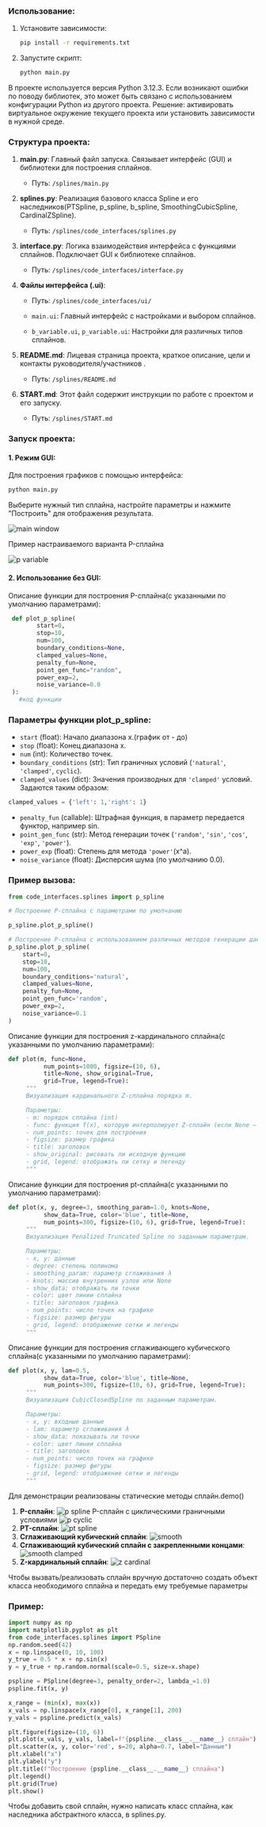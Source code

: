 ###  Использование:

1. Установите зависимости:

   ```bash
   pip install -r requirements.txt
   ```

2. Запустите скрипт:

   ```bash
   python main.py
   ```

В проекте используется версия Python 3.12.3. Если возникают ошибки по поводу библиотек, это может быть связано с использованием конфигурации Python из другого проекта. Решение: активировать виртуальное окружение текущего проекта или установить зависимости в нужной среде.

### Структура проекта:

1. **main.py**: Главный файл запуска. Связывает интерфейс (GUI) и библиотеки для построения сплайнов.

   - Путь: `/splines/main.py`

2. **splines.py**: Реализация базового класса Spline и его наследников(PTSpline, p_spline, b_spline, SmoothingCubicSpline, CardinalZSpline).

   - Путь: `/splines/code_interfaces/splines.py`

3. **interface.py**: Логика взаимодействия интерфейса с функциями сплайнов. Подключает GUI к библиотеке сплайнов.

   - Путь: `/splines/code_interfaces/interface.py`

4. **Файлы интерфейса (.ui)**:

   - Путь: `/splines/code_interfaces/ui/`
   
   - `main.ui`: Главный интерфейс с настройками и выбором сплайнов.
   - `b_variable.ui`, `p_variable.ui`: Настройки для различных типов сплайнов.

5. **README.md**: Лицевая страница проекта, краткое описание, цели и контакты руководителя/участников .

   - Путь: `/splines/README.md`

6. **START.md**: Этот файл содержит инструкции по работе с проектом и его запуску.

   - Путь: `/splines/START.md`

### Запуск проекта:

#### 1. Режим GUI:

Для построения графиков с помощью интерфейса:

```bash
python main.py
```

Выберите нужный тип сплайна, настройте параметры и нажмите "Построить" для отображения результата.

![main window](theory/demo_splines/main_window.jpeg)

Пример настраиваемого варианта P-сплайна

![p variable](theory/demo_splines/p_variable.jpeg)
#### 2. Использование без GUI:

Описание функции для построения P-сплайна(с указанными по умолчанию параметрами):

```python
 def plot_p_spline(
        start=0, 
        stop=10, 
        num=100, 
        boundary_conditions=None, 
        clamped_values=None,
        penalty_fun=None, 
        point_gen_func="random", 
        power_exp=2, 
        noise_variance=0.0
 ):
   #код функции
```
### Параметры функции plot_p_spline:

- `start` (float): Начало диапазона x.(график от - до)
- `stop` (float): Конец диапазона x.
- `num` (int): Количество точек.
- `boundary_conditions` (str): Тип граничных условий (`'natural'`, `'clamped'`, `cyclic`).
- `clamped_values` (dict): Значения производных для `'clamped'` условий.
   Задаются таким образом:
```python
clamped_values = {'left': 1,'right': 1}
```
- `penalty_fun` (callable): Штрафная функция, в параметр передается функтор, например sin.
- `point_gen_func` (str): Метод генерации точек (`'random'`, `'sin'`, `'cos'`, `'exp'`, `'power'`).
- `power_exp` (float): Степень для метода `'power'`(x^a).
- `noise_variance` (float): Дисперсия шума (по умолчанию 0.0).

### Пример вызова:

```python
from code_interfaces.splines import p_spline

# Построение P-сплайна с параметрами по умолчанию

p_spline.plot_p_spline()

# Построение P-сплайна с использованием различных методов генерации данных
p_spline.plot_p_spline(
    start=0,
    stop=10,
    num=100,
    boundary_conditions='natural',
    clamped_values=None,
    penalty_fun=None,
    point_gen_func='random',
    power_exp=2,
    noise_variance=0.1
)
```

Описание функции для построения z-кардинального сплайна(с указанными по умолчанию параметрами):

```python
def plot(m, func=None,
          num_points=1000, figsize=(10, 6),
          title=None, show_original=True,
          grid=True, legend=True):
     """
     Визуализация кардинального Z-сплайна порядка m.

     Параметры:
     - m: порядок сплайна (int)
     - func: функция f(x), которую интерполирует Z-сплайн (если None — импульс)
     - num_points: точек для построения
     - figsize: размер графика
     - title: заголовок
     - show_original: рисовать ли исходную функцию
     - grid, legend: отображать ли сетку и легенду
     """
```

Описание функции для построения pt-сплайна(с указанными по умолчанию параметрами):

```python
def plot(x, y, degree=3, smoothing_param=1.0, knots=None,
          show_data=True, color='blue', title=None,
          num_points=300, figsize=(10, 6), grid=True, legend=True):
     """
     Визуализация Penalized Truncated Spline по заданным параметрам.

     Параметры:
     - x, y: данные
     - degree: степень полинома
     - smoothing_param: параметр сглаживания λ
     - knots: массив внутренних узлов или None
     - show_data: отображать ли точки
     - color: цвет линии сплайна
     - title: заголовок графика
     - num_points: число точек на графике
     - figsize: размер фигуры
     - grid, legend: отображение сетки и легенды
     """
```

Описание функции для построения сглаживающего кубического сплайна(с указанными по умолчанию параметрами):

```python
def plot(x, y, lam=0.5,
          show_data=True, color='blue', title=None,
          num_points=300, figsize=(10, 6), grid=True, legend=True):
     """
     Визуализация CubicClosedSpline по заданным параметрам.

     Параметры:
     - x, y: входные данные
     - lam: параметр сглаживания λ
     - show_data: показывать ли точки
     - color: цвет линии сплайна
     - title: заголовок
     - num_points: число точек на графике
     - figsize: размер фигуры
     - grid, legend: отображение сетки и легенды
     """
```

Для демонстрации реализованы статические методы сплайн.demo()

1. **P-сплайн**:
![p spline](theory/demo_splines/p_spline.jpeg)
P-сплайн с циклическими граничными условиями
![p cyclic](theory/demo_splines/p_cyclic.jpeg)
2. **PT-сплайн**:
![pt spline](theory/demo_splines/pt_spline.jpeg)
3. **Сглаживающий кубический сплайн**:
![smooth](theory/demo_splines/smooth.jpeg)
4. **Сглаживающий кубический сплайн с закрепленными концами**:
![smooth clamped](theory/demo_splines/smooth_clamped.png)
5. **Z-кардинальный сплайн**:
![z cardinal](theory/demo_splines/z_cardinal.jpeg)

Чтобы вызвать/реализовать сплайн вручную достаточно создать 
объект класса необходимого сплайна и передать ему требуемые параметры

### Пример:
```python
import numpy as np
import matplotlib.pyplot as plt
from code_interfaces.splines import PSpline
np.random.seed(42)
x = np.linspace(0, 10, 100)
y_true = 0.5 * x + np.sin(x)
y = y_true + np.random.normal(scale=0.5, size=x.shape)

pspline = PSpline(degree=3, penalty_order=2, lambda_=1.0)
pspline.fit(x, y)

x_range = (min(x), max(x))
x_vals = np.linspace(x_range[0], x_range[1], 200)
y_vals = pspline.predict(x_vals)

plt.figure(figsize=(10, 6))
plt.plot(x_vals, y_vals, label=f"{pspline.__class__.__name__} сплайн")
plt.scatter(x, y, color='red', s=20, alpha=0.7, label="Данные")
plt.xlabel("x")
plt.ylabel("y")
plt.title(f"Построение {pspline.__class__.__name__} сплайна")
plt.legend()
plt.grid(True)
plt.show()
```

Чтобы добавить свой сплайн, нужно написать класс сплайна, как наследника абстрактного класса, в splines.py.